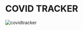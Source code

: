 # COVID TRACKER

![covidtracker](https://github.com/Nikki0830/React-functionalities/assets/69712671/29624110-57e0-412e-a475-def44b28b32d)

